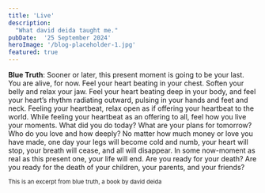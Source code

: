 ```yaml
---
title: 'Live'
description:
  "What david deida taught me."
pubDate:  '25 September 2024'
heroImage: '/blog-placeholder-1.jpg'
featured: true
---
```

**Blue Truth**: Sooner or later, this present moment is going
to be your last.
You are alive, for now. Feel your heart beating in your
chest. Soften your belly and relax your jaw. Feel your
heart beating deep in your body, and feel your heart’s
rhythm radiating outward, pulsing in your hands and feet
and neck. Feeling your heartbeat, relax open as if
offering your heartbeat to the world.
While feeling your heartbeat as an offering to all, feel
how you live your moments. What did you do today?
What are your plans for tomorrow? Who do you love and
how deeply?
No matter how much money or love you have made,
one day your legs will become cold and numb, your heart
will stop, your breath will cease, and all will disappear. In
some now-moment as real as this present one, your life
will end. Are you ready for your death? Are you ready for
the death of your children, your parents, and your
friends? 

<small>This is an excerpt from blue truth, a book by david deida</small>
